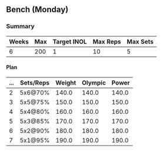 ## Bench (Monday)

### Summary

Weeks | Max | Target INOL | Max Reps | Max Sets
--- | --- | --- | --- | ---
6 | 200 | 1 | 10 | 5

#### Plan

 ... | Sets/Reps | Weight | Olympic | Power
--- | --- | --- | --- | ---
2 | 5x6@70% | 140.0 | 140.0 | 140.0
3 | 5x5@75% | 150.0 | 150.0 | 150.0
4 | 5x4@80% | 160.0 | 160.0 | 160.0
5 | 5x3@85% | 170.0 | 170.0 | 170.0
6 | 5x2@90% | 180.0 | 180.0 | 180.0
7 | 5x1@95% | 190.0 | 190.0 | 190.0

